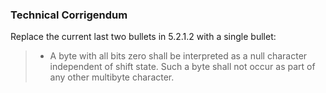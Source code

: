 ### Technical Corrigendum

Replace the current last two bullets in 5.2.1.2 with a single bullet:

> * A byte with all bits zero shall be interpreted as a null character independent of shift state. Such a byte shall not occur as part of any other multibyte character.
